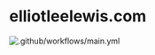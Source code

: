 # elliotleelewis.com

![.github/workflows/main.yml](https://github.com/elliotleelewis/portfolio/workflows/.github/workflows/main.yml/badge.svg)

